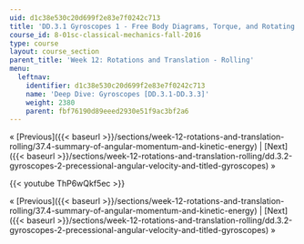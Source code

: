 ```yaml
---
uid: d1c38e530c20d699f2e83e7f0242c713
title: 'DD.3.1 Gyroscopes 1 - Free Body Diagrams, Torque, and Rotating Vectors'
course_id: 8-01sc-classical-mechanics-fall-2016
type: course
layout: course_section
parent_title: 'Week 12: Rotations and Translation - Rolling'
menu:
  leftnav:
    identifier: d1c38e530c20d699f2e83e7f0242c713
    name: 'Deep Dive: Gyroscopes [DD.3.1-DD.3.3]'
    weight: 2380
    parent: fbf76190d89eeed2930e51f9ac3bf2a6
---
```


« [Previous]({{< baseurl >}}/sections/week-12-rotations-and-translation-rolling/37.4-summary-of-angular-momentum-and-kinetic-energy) | [Next]({{< baseurl >}}/sections/week-12-rotations-and-translation-rolling/dd.3.2-gyroscopes-2-precessional-angular-velocity-and-titled-gyroscopes) »

{{< youtube ThP6wQkf5ec >}}

« [Previous]({{< baseurl >}}/sections/week-12-rotations-and-translation-rolling/37.4-summary-of-angular-momentum-and-kinetic-energy) | [Next]({{< baseurl >}}/sections/week-12-rotations-and-translation-rolling/dd.3.2-gyroscopes-2-precessional-angular-velocity-and-titled-gyroscopes) »